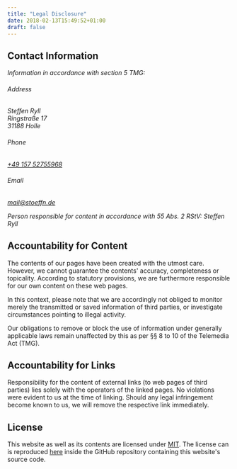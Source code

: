 ```yaml
---
title: "Legal Disclosure"
date: 2018-02-13T15:49:52+01:00
draft: false
---
```


## Contact Information

_Information in accordance with section 5 TMG:_

<address>
    <h6>Address</h6>
    Steffen Ryll<br />
    Ringstraße 17<br />
    31188 Holle
    <h6>Phone</h6>
    <a href="tel:+49-157-52755968">+49 157 52755968</a>
    <h6>Email</h6>
    <a href="mailto:mail@stoeffn.de">mail@stoeffn.de</a>
</address>

_Person responsible for content in accordance with 55 Abs. 2 RStV: Steffen Ryll_

## Accountability for Content

The contents of our pages have been created with the utmost care. However, we cannot guarantee the contents' accuracy, completeness or topicality. According to statutory provisions, we are furthermore responsible for our own content on these web pages.

In this context, please note that we are accordingly not obliged to monitor merely the transmitted or saved information of third parties, or investigate circumstances pointing to illegal activity.

Our obligations to remove or block the use of information under generally applicable laws remain unaffected by this as per &sect;&sect; 8 to 10 of the Telemedia Act (TMG).

## Accountability for Links
Responsibility for the content of external links (to web pages of third parties) lies solely with the operators of the linked pages. No violations were evident to us at the time of linking. Should any legal infringement become known to us, we will remove the respective link immediately.

## License
This website as well as its contents are licensed under [MIT](https://tldrlegal.com/license/mit-license). The license can is reproduced [here](https://github.com/stoeffn/stoeffn/blob/master/LICENSE.md) inside the GitHub repository containing this website's source code.
